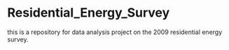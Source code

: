 # Residential_Energy_Survey

this is a repository for data analysis project on the 2009 residential energy survey.
